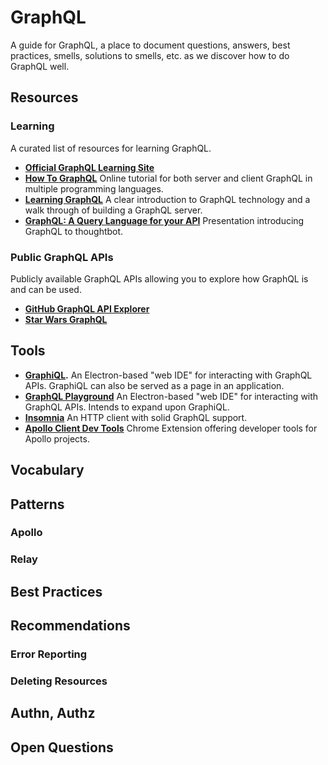 # GraphQL

A guide for GraphQL, a place to document questions, answers, best practices,
smells, solutions to smells, etc. as we discover how to do GraphQL well.

## Resources

### Learning

A curated list of resources for learning GraphQL.

- **[Official GraphQL Learning Site](https://graphql.org/learn/)**
- **[How To GraphQL](https://www.howtographql.com/)** Online tutorial for both
  server and client GraphQL in multiple programming languages.
- **[Learning GraphQL](http://shop.oreilly.com/product/0636920137269.do)** A
  clear introduction to GraphQL technology and a walk through of building a
  GraphQL server.
- **[GraphQL: A Query Language for your
  API](https://www.dropbox.com/s/svqe68hpdiixf0g/presentation.pdf?dl=0)**
  Presentation introducing GraphQL to thoughtbot.

### Public GraphQL APIs

Publicly available GraphQL APIs allowing you to explore how GraphQL is and can
be used.

- **[GitHub GraphQL API Explorer](https://developer.github.com/v4/explorer/)**
- **[Star Wars GraphQL](https://graphql.org/swapi-graphql/)**

## Tools

- **[GraphiQL](https://github.com/graphql/graphiql).** An Electron-based "web
  IDE" for interacting with GraphQL APIs. GraphiQL can also be served as a page
  in an application.
- **[GraphQL Playground](https://github.com/prisma/graphql-playground)** An
  Electron-based "web IDE" for interacting with GraphQL APIs. Intends to expand
  upon GraphiQL.
- **[Insomnia](https://insomnia.rest/)** An HTTP client with solid GraphQL
  support.
- **[Apollo Client Dev
  Tools](https://www.apollographql.com/docs/react/features/developer-tooling)**
  Chrome Extension offering developer tools for Apollo projects.

## Vocabulary

## Patterns

### Apollo

### Relay

## Best Practices

## Recommendations

### Error Reporting

### Deleting Resources

## Authn, Authz

## Open Questions


